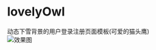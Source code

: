 # lovelyOwl
动态下雪背景的用户登录注册页面模板(可爱的猫头鹰)  
![效果图](http://www.youhutong.com/ueditor/php/upload/image/20191108/1573154494763154.gif)

